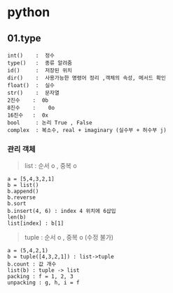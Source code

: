 # python 

## 01.type
```
int()    :  정수
type()   :  종류 알려줌
id()     :  저장된 위치
dir()    :  사용가능한 명령어 정리 ,객체의 속성, 메서드 확인
float()  :  실수 
str()    :  문자열
2진수    :  0b
8진수    :	0o
16진수   :  0x
bool     : 논리 True , False
complex  : 복소수, real + imaginary (실수부 + 허수부 j)
```
### 관리 객체
> list : 순서 o , 중복 o
```
a = [5,4,3,2,1]
b = list()
b.append()
b.reverse
b.sort
b.insert(4, 6) : index 4 위치에 6삽입
len(b)
list[index] : b[1] 
```
> tuple : 순서 o , 중복 o (수정 불가)
```
a = (5,4,2,1)
b = tuple([4,3,2,1]) : list->tuple
b.count : 값 개수
list(b) : tuple -> list
packing : f = 1, 2, 3
unpacking : g, h, i = f
```
